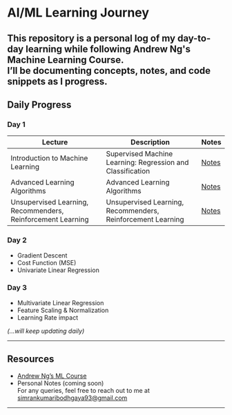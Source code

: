 # AI/ML Learning Journey 
This repository is a personal log of my day-to-day learning while following **Andrew Ng's Machine Learning Course**.  
I’ll be documenting concepts, notes, and code snippets as I progress.  
---

## Daily Progress  

### Day 1  
| Lecture | Description | Notes |
|---------|-------------|-------|
| Introduction to Machine Learning | Supervised Machine Learning: Regression and Classification | [Notes](https://notion.so/your-link-1) |
| Advanced Learning Algorithms | Advanced Learning Algorithms | [Notes](https://notion.so/your-link-2) |
| Unsupervised Learning, Recommenders, Reinforcement Learning | Unsupervised Learning, Recommenders, Reinforcement Learning | [Notes](https://notion.so/your-link-3) |
  

### Day 2  
- Gradient Descent  
- Cost Function (MSE)  
- Univariate Linear Regression  

### Day 3  
- Multivariate Linear Regression  
- Feature Scaling & Normalization  
- Learning Rate impact  

*(...will keep updating daily)*  

---

## Resources  
- [Andrew Ng’s ML Course](https://www.coursera.org/learn/machine-learning)  
- Personal Notes (coming soon)  
For any queries, feel free to reach out to me at simrankumaribodhgaya93@gmail.com
---
